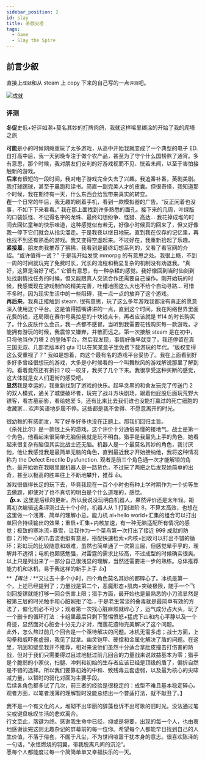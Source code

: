 ```yaml
---
sidebar_position: 2
id: slay
title: 杀戮尖塔
tags:
  - Game
  - Slay the Spire
---
```


## 前言少叙

直接上`成就`和从 steam 上 copy 下来的自己写的一点`评测`吧。

![成就](https://jcqn.oss-cn-beijing.aliyuncs.com/img_blog/slay-1.png)

### 评测

**冬促**史低+好评如潮+莫名其妙的打牌肉鸽，我就这样稀里糊涂的开始了我的爬塔之旅

**可能**是小的时候网瘾重玩了太多游戏，从高中开始我就变成了一个典型的电子 ED.  
自打高中后，我一天到晚专注于做个农产品，甚至为了守个什么国榜熬了通宵。多有意思，那个时候，我对朋友们安利的好游戏视而不见、恍若未闻，以至于害怕接触新的游戏。  
**后来**有很短的一段时间，我对电子游戏完全失去了兴趣。我追番补番，英剧美剧。我打球踢球，甚至于晨跑和读书。简直一副完美人才的皮囊。但很奇怪，我知道那个时候，我在期待有一天，什么东西会给我带来真实的转变。  
**在**一个日常的午后，我无趣的刷着手机，看到一款模拟器的广告。“反正闲着也没事，不如下下来看看。” 我在那上面找到许多熟悉的面孔。接下来的几周，叶绿版的口袋妖怪、不记得名字的龙珠、最终幻想纷争、怪猎、高达... 我花掉成堆的时间去回忆童年的快乐味道，这种感觉似有若无，好像小时候真的回来了，但又好像我一停下它们就会从指尖溜走。于是我夜以继日地玩。直到我在仅存的记忆里，再也找不到还有熟悉的游戏。我又变得空虚起来。不过好在，我重新拾起了乐趣。  
**紧接着**，朋友向我推荐了狒狒，我看到是最终幻想系列的，又看了看官网的介绍。“或许值得一试？” 于是我开始发觉 mmorpg 的有意思之处。我很上瘾，不到一周的时间就玩完了免费时长，冗长的流程和稍显复杂的机制没有劝退我。“真好，这算是治好了吧。” 它很有意思，有一种杂糅的感觉。我好像回到当时仙剑到处找剧情找任务的时候，但又能跟真人交流合作还需要自己操作。刚开始玩的时候，我感慨现在游戏制作的精美完善，吐槽地图这么大也不给个自动寻路... 可惜不多时，因为现实生活中的一些阻碍，我一点一点的放弃了这个游戏。  
**再后来**，我真正接触到 steam. 很有意思，玩了这么多年游戏我都没有真正的愿意深入使用这个平台。这是值得插嘴讲讲的一点，直到这个时间，我在网络世界里面花费的钱，还局限在赛尔号奥拉星的十块钱点卡，再者应该就是 ff14 的时长购买了。什么皮肤什么会员，我一点都不感冒。当听到我需要花钱购买每一款游戏，才能拥有游玩的时候，我震惊又嫌弃，并敬而远之。第一次接触 steam 是在初中，只将他当作刀塔 2 的登陆平台。然后我发现，事情好像早就变了。我还停留在真三国无双、几部老版本的 gta 可以在某某盒子里免费下载游玩的年代。“版权变得这么受重视了？” 我如是想着，向这个最有名的游戏平台妥协了。我在上面看到好多好多曾经很想玩的游戏，大多是小时候看的一个叫舞秋风的游戏解说那里了解到的。看着竟然还有折扣？咬一咬牙，我买了几个下来。我很享受这种买断的感觉，这大体就是女人们逛街的感受吧。  
**显然**我是幸运的，我重新找到了游戏的快乐。起早贪黑的和舍友玩完了传送门 2 的双人模式，通关了城堡破坏者，玩完了战斗方块剧场，跟着他屁股后面玩荒野大镖客，看古墓丽影，看给她爱 5，还有比来比去我们谁也没能打赢过的死亡细胞的收藏家... 欢声笑语地步履不停。这些都是我不舍得、不愿意离开的时光。

很幼稚的有感而发，写了好多好多也没在正题上。那我们回归主旨。  
《杀死比尔》是一款很上头的游戏，这个评价十分通俗易懂的接地气。战士是第一个角色，他看起来很简单无脑但我就是玩不明白。猎手是我最先上手的角色，她看起来很复杂有脑但其实比战士还无脑。机器人是一个最莫名其妙的角色，我讨厌他，他让我感觉我是最简单无脑的角色，直到最近我才开始接纳他，我将这种情况称为 the Defect Erectile Dysfunction. 观者是前三个角色通一次才能解锁的角色，最开始她在我眼里跟机器人是一路货色，不过玩了两把之后发现她简单的出奇，甚至以极高的胜率往上不断地攀升，推荐 👍。  
游戏很值得长足的玩下去，毕竟我现在一百个小时也有种上学时期作为一个劣等生去做题，即使对了也不真切的明白是个什么道理的，感觉。  
**_【p.s._** 这里是后续的更新。所以我说没玩明白机器人，果然评价还是太年轻。距离初次编辑这条评测过去十个小时，机器人从 1 打到进阶 8，不算太高效，也想在这里做一个浅薄、简单的理解小总。能力机 ai+hello world+汇集的组合可以打出单回合持续输出的效果；重启+汇集+内核加速，有一种无脑适配所有情况的感觉；极致的寒冰流+暴雪，让我作为一个菜鸟第一次打出了接近 999 成就的防御；万物一心的爪击流也挺有意思，搭配快速检索+内核+回收可以打出不错的循环；彩虹玩的比较随意和艰难，虽然也简单通了一次第三层，但感觉晕乎乎的，理解并不透彻；电机也颇感勉强，对雷霆的需求比较高，不过成型的时候确实很爽。以上只是列出来了一部分自己很浅显的理解，当然还需要进一步的熟练。总体推荐能力机和冰机，易于我这样的新手上手 👍】  
**_【再注：_**又过去十多个小时，四个角色莫名其妙的都碎心了。冰机是第一个，上述已经提到了；力量战是第二个，恶魔形态+肌肉+突破极限，随手一个飞剑回旋镖就能打够一回合伤害上限；猎手方面，最开始也是最熟悉的小刀流显然是被第三层的时光触手和心脏婉拒了哈... 于是老生常谈的叠毒就是最简单有效的方法了，催化剂必不可少；观者第一次找心脏麻烦就碎心了，运气成分占大头，玩了一个删卡的循环打法：卡组里最后只剩下警惕愤怒+猛虎下山和内心平静以及一个奇迹，显然面对心脏会十分无力才对，而莲花遗物完美解决了这个问题。  
此外，怎么熬过前几个回合是一个亟待解决的问题。冰机无需多虑；战士方面，上勾拳和威吓套虚弱，我见了就拿。幽灵铠甲、硬撑和金属化解决了盾的问题。在这里，巩固和壁垒我并不推荐，相对来说他们虽然十分适合拿肚皮撞击打伤害的防战，但对于我们只需要得过且过地挺过前几回合的力量战来说效益基本为零；猎手是个脆弱的小家伙，扫腿、冲刺和初始的生存者应该已经是顶级的盾了，偏折自然是不错的选择。所以我们要靠初始的中和、致残毒云套虚弱，以及最为核心的尖啸减力量，以暂时的弱化对面为主要手段。  
后续各角色都多试了几次，前三者的经验是很稳定的：成型不难且基本稳定碎心。观者方面，以笔者浅薄的理解暂时没能总结出一个普适打法，就不献丑了。】

我不是一个有文化的人，堆砌不出华丽的辞藻也诉不出可歌的旧时光。没法通过笔尖或键盘咏叹生活的悲欢离合。  
行文至此，落键为终。感谢我生命中已经，抑或是将要，出现的每一个人，也由衷地感谢读完这则无趣杂记的屏幕前的每一位你。希望每个人都能早日找到自己的人生价值，不落于俗套，不囿于凡尘，不为世间喧嚣干扰本身的意志。很喜欢陈泽的一句话，“永恒燃烧的羽翼，带我脱离凡间的沉沦”。  
愿每个人都能度过每一个简简单单又幸福快乐的一天。
